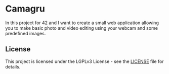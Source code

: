 # Camagru
In this project for 42 and I want to create a small web application allowing you to make basic photo and video editing using your webcam and some predefined images.
## License
This project is licensed under the LGPLv3 License - see the [LICENSE](https://github.com/IT-Krivoshey/Camagru/blob/main/LICENSE) file for details.
